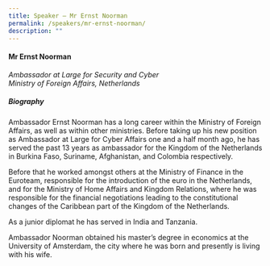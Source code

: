 ```yaml
---
title: Speaker – Mr Ernst Noorman
permalink: /speakers/mr-ernst-noorman/
description: ""
---
```

#### **Mr Ernst Noorman**

*Ambassador at Large for Security and Cyber <br>
Ministry of Foreign Affairs, Netherlands*

##### **Biography**
Ambassador Ernst Noorman has a long career within the Ministry of Foreign Affairs, as well as within other ministries. Before taking up his new position as Ambassador at Large for Cyber Affairs one and a half month ago, he has served the past 13 years as ambassador for the Kingdom of the Netherlands in Burkina Faso, Suriname, Afghanistan, and Colombia respectively. 

Before that he worked amongst others at the Ministry of Finance in the Euroteam, responsible for the introduction of the euro in the Netherlands, and for the Ministry of Home Affairs and Kingdom Relations, where he was responsible for the financial negotiations leading to the constitutional changes of the Caribbean part of the Kingdom of the Netherlands.

As a junior diplomat he has served in India and Tanzania.

Ambassador Noorman obtained his master’s degree in economics at the University of Amsterdam, the city where he was born and presently is living with his wife.  